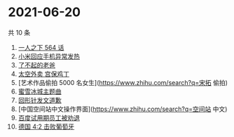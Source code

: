 # 2021-06-20

共 10 条

<!-- BEGIN ZHIHUSEARCH -->
<!-- 最后更新时间 Sun Jun 20 2021 06:07:31 GMT+0800 (China Standard Time) -->
1. [一人之下 564 话](https://www.zhihu.com/search?q=一人之下)
1. [小米回应手机异常发热](https://www.zhihu.com/search?q=小米)
1. [了不起的老爸](https://www.zhihu.com/search?q=了不起的老爸)
1. [太空外卖 宫保鸡丁](https://www.zhihu.com/search?q=太空外卖)
1. [艺术作品偷拍 5000 名女生](https://www.zhihu.com/search?q=宋拓 偷拍)
1. [蜜雪冰城主题曲](https://www.zhihu.com/search?q=蜜雪冰城)
1. [回形针发文道歉](https://www.zhihu.com/search?q=回形针道歉)
1. [中国空间站中文操作界面](https://www.zhihu.com/search?q=空间站 中文)
1. [百度试用期员工被劝退](https://www.zhihu.com/search?q=百度员工被劝退)
1. [德国 4:2 击败葡萄牙](https://www.zhihu.com/search?q=德国队)
<!-- END ZHIHUSEARCH -->
